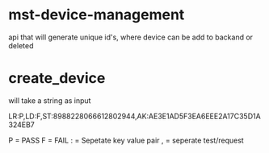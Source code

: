 # mst-device-management
api that will generate unique id's, where device can be add to backand or deleted


# create_device

will take a string as input

LR:P,LD:F,ST:8988228066612802944,AK:AE3E1AD5F3EA6EEE2A17C35D1A324EB7

P = PASS
F = FAIL
: = Sepetate key value pair
, = seperate test/request
